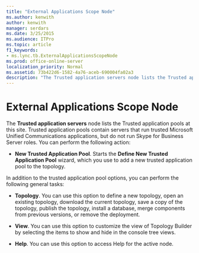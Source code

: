 ```yaml
---
title: "External Applications Scope Node"
ms.author: kenwith
author: kenwith
manager: serdars
ms.date: 3/25/2015
ms.audience: ITPro
ms.topic: article
f1_keywords:
- ms.lync.tb.ExternalApplicationsScopeNode
ms.prod: office-online-server
localization_priority: Normal
ms.assetid: 73b422d6-1582-4a76-aceb-690004fa02a3
description: "The Trusted application servers node lists the Trusted application pools at this site. Trusted application pools contain servers that run trusted Microsoft Unified Communications applications, but do not run Skype for Business Server roles. You can perform the following action:"
---
```


# External Applications Scope Node
 
The **Trusted application servers** node lists the Trusted application pools at this site. Trusted application pools contain servers that run trusted Microsoft Unified Communications applications, but do not run Skype for Business Server roles. You can perform the following action:
  
- **New Trusted Application Pool**. Starts the **Define New Trusted Application Pool** wizard, which you use to add a new trusted application pool to the topology.
    
In addition to the trusted application pool options, you can perform the following general tasks:
  
- **Topology**. You can use this option to define a new topology, open an existing topology, download the current topology, save a copy of the topology, publish the topology, install a database, merge components from previous versions, or remove the deployment.
    
- **View**. You can use this option to customize the view of Topology Builder by selecting the items to show and hide in the console tree views.
    
- **Help**. You can use this option to access Help for the active node.
    

